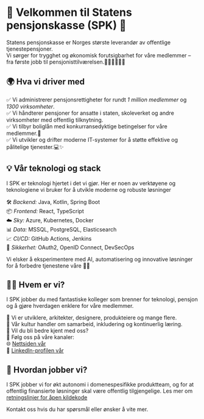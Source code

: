 # 🌟 Velkommen til Statens pensjonskasse (SPK) 🌟

Statens pensjonskasse er Norges største leverandør av offentlige tjenestepensjoner.  
Vi sørger for trygghet og økonomisk forutsigbarhet for våre medlemmer – fra første jobb til pensjonisttilværelsen.👩‍🎓👨‍🏫👩‍⚕️

## 🌍 Hva vi driver med

✅ Vi administrerer pensjonsrettigheter for rundt _1 million medlemmer_ og _1300 virksomheter_.  
✅ Vi håndterer pensjoner for ansatte i staten, skoleverket og andre virksomheter med offentlig tilknytning.  
✅ Vi tilbyr boliglån med konkurransedyktige betingelser for våre medlemmer.🏡  
✅ Vi utvikler og drifter moderne IT-systemer for å støtte effektive og pålitelige tjenester.💻✨

## 💡 Vår teknologi og stack

I SPK er teknologi hjertet i det vi gjør. Her er noen av verktøyene og teknologiene vi bruker for å utvikle moderne og robuste løsninger

🛠 _Backend:_ Java, Kotlin, Spring Boot  
📦 _Frontend:_ React, TypeScript  
☁️ _Sky:_ Azure, Kubernetes, Docker  
📊 _Data:_ MSSQL, PostgreSQL, Elasticsearch  
📈 _CI/CD:_ GitHub Actions, Jenkins  
🔐 _Sikkerhet:_ OAuth2, OpenID Connect, DevSecOps

Vi elsker å eksperimentere med AI, automatisering og innovative løsninger for å forbedre tjenestene våre 🤖✨

## 👩‍💻 Hvem er vi?

I SPK jobber du med fantastiske kolleger som brenner for teknologi, pensjon og å gjøre hverdagen enklere for våre medlemmer.

💼 Vi er utviklere, arkitekter, designere, produkteiere og mange flere.  
💬 Vår kultur handler om samarbeid, inkludering og kontinuerlig læring.  
🌟 Vil du bli bedre kjent med oss?  
📢 Følg oss på våre kanaler:  
🌐 [Nettsiden vår](https://www.spk.no/)  
🔗 [LinkedIn-profilen vår](https://www.linkedin.com/company/statens-pensjonskasse/)

## 🧰 Hvordan jobber vi?

I SPK jobber vi for økt autonomi i domenespesifikke produktteam, og for at offentlig finansierte løsninger skal være offentlig tilgjengelige. Les mer om [retningslinjer for åpen kildekode](/OFFENTLIG.md)

Kontakt oss hvis du har spørsmål eller ønsker å vite mer.
